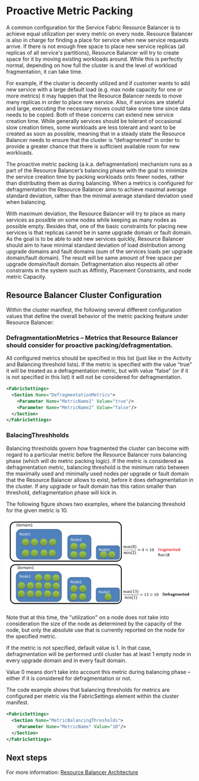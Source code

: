 <properties
   pageTitle="Proactive Metric Packing"
   description="An overview of using Proactive Metric Packing in the Resource Balancer"
   services="service-fabric"
   documentationCenter=".net"
   authors="GaugeField"
   manager="timlt"
   editor=""/>

<tags
   ms.service="Service-Fabric"
   ms.date="09/03/2015"
   wacn.date=""/>

# Proactive Metric Packing

A common configuration for the Service Fabric Resource Balancer is to achieve equal utilization per every metric on every node. Resource Balancer is also in charge for finding a place for service when new service requests arrive. If there is not enough free space to place new service replicas (all replicas of all service's partitions), Resource Balancer will try to create space for it by moving existing workloads around. While this is perfectly normal, depending on how full the cluster is and the level of workload fragmentation, it can take time.

For example, if the cluster is decently utilized and if customer wants to add new service with a large default load (e.g. max node capacity for one or more metrics) it may happen that the Resource Balancer needs to move many replicas in order to place new service. Also, if services are stateful and large, executing the necessary moves could take some time since data needs to be copied. Both of these concerns can extend new service creation time. While generally services should be tolerant of occasional slow creation times, some workloads are less tolerant and want to be created as soon as possible, meaning that in a steady state the Resource Balancer needs to ensure that the cluster is “defragmented” in order to provide a greater chance that there is sufficient available room for new workloads.

The proactive metric packing (a.k.a. defragmentation) mechanism runs as a part of the Resource Balancer’s balancing phase with the goal to minimize the service creation time by packing workloads onto fewer nodes, rather than distributing them as during balancing. When a metrics is configured for defragmentation the Resource Balancer aims to achieve maximal average standard deviation, rather than the minimal average standard deviation used when balancing.

With maximum deviation, the Resource Balancer will try to place as many services as possible on some nodes while keeping as many nodes as possible empty. Besides that, one of the basic constraints for placing new services is that replicas cannot be in same upgrade domain or fault domain. As the goal is to be able to add new services quickly, Resource Balancer should aim to have minimal standard deviation of load distribution among upgrade domains and fault domains (sum of the services loads per upgrade domain/fault domain). The result will be same amount of free space per upgrade domain/fault domain. Defragmentation also respects all other constraints in the system such as Affinity, Placement Constraints, and node metric Capacity.

## Resource Balancer Cluster Configuration
Within the cluster manifest, the following several different configuration values that define the overall behavior of the metric packing feature under Resource Balancer:

### DefragmentationMetrics – Metrics that Resource Balancer should consider for proactive packing/defragmentation.

All configured metrics should be specified in this list (just like in the Activity and Balancing threshold lists). If the metric is specified with the value “true” it will be treated as a defragmentation metric, but with value “false” (or if it is not specified in this list) it will not be considered for defragmentation.

``` xml
<FabricSettings>
  <Section Name="DefragmentationMetrics">
    <Parameter Name="MetricName1" Value="true"/>
    <Parameter Name="MetricName2" Value="false"/>
  </Section>
</FabricSettings>
```

### BalacingThreshholds

Balancing thresholds govern how fragmented the cluster can become with regard to a particular metric before the Resource Balancer runs balancing phase (which will do metric packing logic). If the metric is considered as defragmentation metric, balancing threshold is the minimum ratio between the maximally used and minimally used nodes per upgrade or fault domain that the Resource Balancer allows to exist, before it does defragmentation in the cluster. If any upgrade or fault domain has this ration smaller than threshold, defragmentation phase will kick in.

The following figure shows two examples, where the balancing threshold for the given metric is 10.

![Balancing Threshold][Image1]

Note that at this time, the "utilization" on a node does not take into consideration the size of the node as determined by the capacity of the node, but only the absolute use that is currently reported on the node for the specified metric.

If the metric is not specified, default value is 1. In that case, defragmentation will be performed until cluster has at least 1 empty node in every upgrade domain and in every fault domain.

Value 0 means don’t take into account this metric during balancing phase – either if it is considered for defragmentation or not.

The code example shows that balancing thresholds for metrics are configured per metric via the FabricSettings element within the cluster manifest.

``` xml
<FabricSettings>
  <Section Name="MetricBalancingThresholds">
    <Parameter Name="MetricName" Value="10"/>
  </Section>
</FabricSettings>
```

<!--Every topic should have next steps and links to the next logical set of content to keep the customer engaged-->
## Next steps

For more information: [Resource Balancer Architecture](/documentation/articles/service-fabric-resource-balancer-architecture)

[Image1]: media/service-fabric-resource-balancer-proactive-metric-packing/PMP.png
 